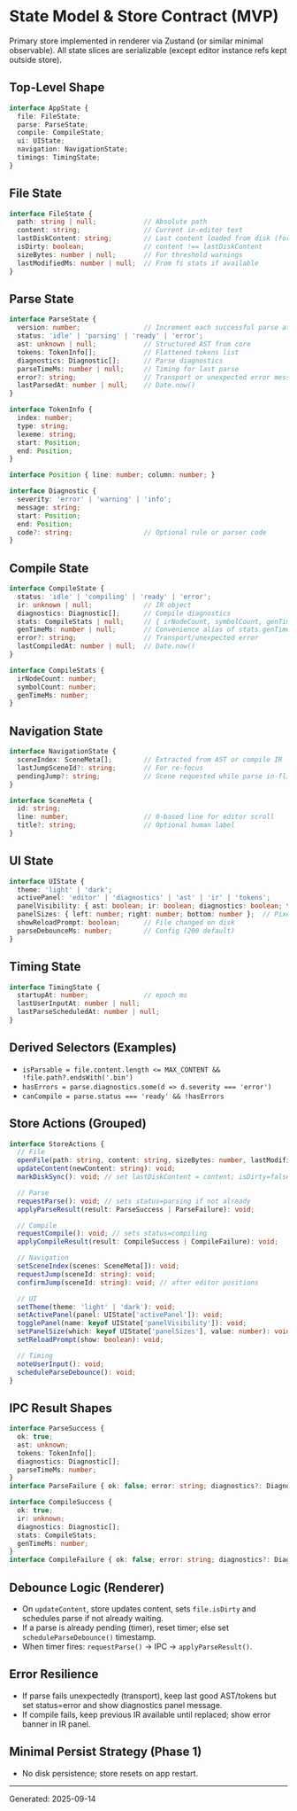 # State Model & Store Contract (MVP)

Primary store implemented in renderer via Zustand (or similar minimal observable). All state slices are serializable (except editor instance refs kept outside store).

## Top-Level Shape
```ts
interface AppState {
  file: FileState;
  parse: ParseState;
  compile: CompileState;
  ui: UIState;
  navigation: NavigationState;
  timings: TimingState;
}
```

## File State
```ts
interface FileState {
  path: string | null;            // Absolute path
  content: string;                // Current in-editor text
  lastDiskContent: string;        // Last content loaded from disk (for dirty check)
  isDirty: boolean;               // content !== lastDiskContent
  sizeBytes: number | null;       // For threshold warnings
  lastModifiedMs: number | null;  // From fs stats if available
}
```

## Parse State
```ts
interface ParseState {
  version: number;                // Increment each successful parse attempt (even if errors)
  status: 'idle' | 'parsing' | 'ready' | 'error';
  ast: unknown | null;            // Structured AST from core
  tokens: TokenInfo[];            // Flattened tokens list
  diagnostics: Diagnostic[];      // Parse diagnostics
  parseTimeMs: number | null;     // Timing for last parse
  error?: string;                 // Transport or unexpected error message
  lastParsedAt: number | null;    // Date.now()
}

interface TokenInfo {
  index: number;
  type: string;
  lexeme: string;
  start: Position;
  end: Position;
}

interface Position { line: number; column: number; }

interface Diagnostic {
  severity: 'error' | 'warning' | 'info';
  message: string;
  start: Position;
  end: Position;
  code?: string;                  // Optional rule or parser code
}
```

## Compile State
```ts
interface CompileState {
  status: 'idle' | 'compiling' | 'ready' | 'error';
  ir: unknown | null;             // IR object
  diagnostics: Diagnostic[];      // Compile diagnostics
  stats: CompileStats | null;     // { irNodeCount, symbolCount, genTimeMs }
  genTimeMs: number | null;       // Convenience alias of stats.genTimeMs
  error?: string;                 // Transport/unexpected error
  lastCompiledAt: number | null;  // Date.now()
}

interface CompileStats {
  irNodeCount: number;
  symbolCount: number;
  genTimeMs: number;
}
```

## Navigation State
```ts
interface NavigationState {
  sceneIndex: SceneMeta[];        // Extracted from AST or compile IR
  lastJumpSceneId?: string;       // For re-focus
  pendingJump?: string;           // Scene requested while parse in-flight
}

interface SceneMeta {
  id: string;
  line: number;                   // 0-based line for editor scroll
  title?: string;                 // Optional human label
}
```

## UI State
```ts
interface UIState {
  theme: 'light' | 'dark';
  activePanel: 'editor' | 'diagnostics' | 'ast' | 'ir' | 'tokens';
  panelVisibility: { ast: boolean; ir: boolean; diagnostics: boolean; tokens: boolean; };
  panelSizes: { left: number; right: number; bottom: number };  // Pixel or ratio
  showReloadPrompt: boolean;      // File changed on disk
  parseDebounceMs: number;        // Config (200 default)
}
```

## Timing State
```ts
interface TimingState {
  startupAt: number;              // epoch ms
  lastUserInputAt: number | null;
  lastParseScheduledAt: number | null;
}
```

## Derived Selectors (Examples)
- `isParsable = file.content.length <= MAX_CONTENT && !file.path?.endsWith('.bin')`
- `hasErrors = parse.diagnostics.some(d => d.severity === 'error')`
- `canCompile = parse.status === 'ready' && !hasErrors`

## Store Actions (Grouped)
```ts
interface StoreActions {
  // File
  openFile(path: string, content: string, sizeBytes: number, lastModifiedMs: number | null): void;
  updateContent(newContent: string): void;
  markDiskSync(): void; // set lastDiskContent = content; isDirty=false

  // Parse
  requestParse(): void; // sets status=parsing if not already
  applyParseResult(result: ParseSuccess | ParseFailure): void;

  // Compile
  requestCompile(): void; // sets status=compiling
  applyCompileResult(result: CompileSuccess | CompileFailure): void;

  // Navigation
  setSceneIndex(scenes: SceneMeta[]): void;
  requestJump(sceneId: string): void;
  confirmJump(sceneId: string): void; // after editor positions

  // UI
  setTheme(theme: 'light' | 'dark'): void;
  setActivePanel(panel: UIState['activePanel']): void;
  togglePanel(name: keyof UIState['panelVisibility']): void;
  setPanelSize(which: keyof UIState['panelSizes'], value: number): void;
  setReloadPrompt(show: boolean): void;

  // Timing
  noteUserInput(): void;
  scheduleParseDebounce(): void;
}
```

## IPC Result Shapes
```ts
interface ParseSuccess {
  ok: true;
  ast: unknown;
  tokens: TokenInfo[];
  diagnostics: Diagnostic[];
  parseTimeMs: number;
}
interface ParseFailure { ok: false; error: string; diagnostics?: Diagnostic[]; }

interface CompileSuccess {
  ok: true;
  ir: unknown;
  diagnostics: Diagnostic[];
  stats: CompileStats;
  genTimeMs: number;
}
interface CompileFailure { ok: false; error: string; diagnostics?: Diagnostic[]; }
```

## Debounce Logic (Renderer)
- On `updateContent`, store updates content, sets `file.isDirty` and schedules parse if not already waiting.
- If a parse is already pending (timer), reset timer; else set `scheduleParseDebounce()` timestamp.
- When timer fires: `requestParse()` -> IPC -> `applyParseResult()`.

## Error Resilience
- If parse fails unexpectedly (transport), keep last good AST/tokens but set status=error and show diagnostics panel message.
- If compile fails, keep previous IR available until replaced; show error banner in IR panel.

## Minimal Persist Strategy (Phase 1)
- No disk persistence; store resets on app restart.

---
Generated: 2025-09-14
